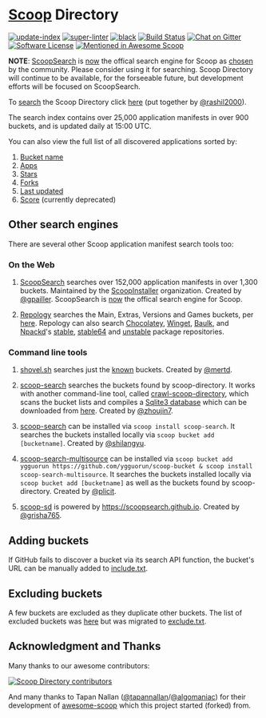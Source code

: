 # [Scoop](https://scoop.sh/) Directory

[![update-index](https://github.com/rasa/scoop-directory/actions/workflows/update-index.yml/badge.svg)](https://github.com/rasa/scoop-directory/actions/workflows/update-index.yml) <!--
--> [![super-linter](https://github.com/rasa/scoop-directory/actions/workflows/linter.yml/badge.svg)](https://github.com/rasa/scoop-directory/actions/workflows/linter.yml) <!--
--> [![black](https://github.com/rasa/scoop-directory/actions/workflows/black.yml/badge.svg)](https://github.com/rasa/scoop-directory/actions/workflows/black.yml) <!--
--> [![Build Status](https://ci.appveyor.com/api/projects/status/github/rasa/scoop-directory?svg=true)](https://ci.appveyor.com/project/rasa/scoop-directory "Build Status") <!--
--> [![Chat on Gitter](https://badges.gitter.im/lukesampson/scoop.svg)](https://gitter.im/lukesampson/scoop) <!--
--> [![Software License](https://img.shields.io/badge/license-MIT-brightgreen.svg?style=flat-square)](LICENSE) <!--
--> [![Mentioned in Awesome Scoop](https://awesome.re/mentioned-badge.svg)](https://github.com/ScoopInstaller/Awesome/blob/master/README.md "Awesome Scoop") <!--
 [![Open in Visual Studio Code](https://open.vscode.dev/badges/open-in-vscode.svg)](https://open.vscode.dev/rasa/scoop-directory)
-->

**NOTE**: [ScoopSearch](https://scoopinstaller.github.io/) is [now](https://github.com/ScoopInstaller/Scoop/issues/4627#issuecomment-1116544677) the offical search engine for Scoop as [chosen](https://github.com/ScoopInstaller/Scoop/issues/4627#issuecomment-1027175489) by the community. Please consider using it for searching. Scoop Directory will continue to be available, for the forseeable future, but development efforts will be focused on ScoopSearch.

To [search](https://rasa.github.io/scoop-directory/search) the Scoop Directory click [here](https://rasa.github.io/scoop-directory/search) (put together by [@rashil2000](https://github.com/rashil2000)).

The search index contains over 25,000 application manifests in over 900 buckets, and is updated daily at 15:00 UTC.

You can also view the full list of all discovered applications sorted by:

1. [Bucket name](https://rasa.github.io/scoop-directory/by-bucket)
2. [Apps](https://rasa.github.io/scoop-directory/by-apps)
3. [Stars](https://rasa.github.io/scoop-directory/by-stars)
4. [Forks](https://rasa.github.io/scoop-directory/by-forks)
5. [Last updated](https://rasa.github.io/scoop-directory/by-date-updated)
6. [Score](https://rasa.github.io/scoop-directory/by-score) (currently deprecated)

## Other search engines

There are several other Scoop application manifest search tools too:

### On the Web

1. [ScoopSearch](https://scoopinstaller.github.io/) searches over 152,000 application manifests in over 1,300 buckets. Maintained by the [ScoopInstaller](https://github.com/ScoopInstaller) organization. Created by [@gpailler](https://github.com/gpailler). ScoopSearch is [now](https://github.com/ScoopInstaller/Scoop/issues/4627#issuecomment-1116544677) the offical search engine for Scoop.

2. [Repology](https://repology.org/projects/?inrepo=scoop) searches the Main, Extras, Versions and Games buckets, per [here](https://repology.org/repository/scoop). Repology can also search [Chocolatey](https://repology.org/projects/?inrepo=chocolatey), [Winget](https://repology.org/projects/?inrepo=winget), [Baulk](https://repology.org/repository/baulk), and [Npackd](https://github.com/npackd/npackd)'s [stable](https://repology.org/projects/?inrepo=npackd_stable), [stable64](https://repology.org/projects/?inrepo=npackd_stable64) and [unstable](https://repology.org/projects/?inrepo=npackd_unstable) package repositories.

### Command line tools

1. [shovel.sh](https://shovel.sh/search) searches just the [known](https://github.com/mertd/shovel-data/blob/ad6133a10cd9f9f2d6e4a674542c429c5ce70209/shovel.go#L45) buckets. Created by [@mertd](https://github.com/mertd).

2. [scoop-search](https://github.com/zhoujin7/scoop-search) searches the buckets found by scoop-directory.
It works with another command-line tool, called [crawl-scoop-directory](https://github.com/zhoujin7/crawl-scoop-directory), which scans the bucket lists and compiles a [Sqlite3 database](https://github.com/zhoujin7/crawl-scoop-directory/blob/master/scoop_directory.db) which can be downloaded from [here](https://github.com/zhoujin7/crawl-scoop-directory/raw/master/scoop_directory.db).
Created by [@zhoujin7](https://github.com/zhoujin7).

3. [scoop-search](https://github.com/shilangyu/scoop-search) can be installed via `scoop install scoop-search`. It  searches the buckets installed locally via `scoop bucket add [bucketname]`. Created by [@shilangyu](https://github.com/shilangyu).

4. [scoop-search-multisource](https://github.com/plicit/scoop-search-multisource) can be installed via `scoop bucket add ygguorun https://github.com/ygguorun/scoop-bucket & scoop install scoop-search-multisource`. It  searches the buckets installed locally via `scoop bucket add [bucketname]` as well as the buckets found by scoop-directory. Created by [@plicit](https://github.com/plicit).

5. [scoop-sd](https://github.com/grisha765/scoop-search-directory) is powered by https://scoopsearch.github.io. Created by [@grisha765](https://github.com/grisha765).

## Adding buckets

If GitHub fails to discover a bucket via its search API
 function, the bucket's URL can be manually added to [include.txt](https://github.com/rasa/scoop-directory/blob/HEAD/include.txt).

## Excluding buckets <a name="notes"/>

A few buckets are excluded as they duplicate other buckets. The list of excluded buckets was [here](https://github.com/rasa/scoop-directory/blob/77b7b5713c8bdb9fb3c55aaee0f73ba00750f63f/maintenance/github-crawler.py#L44) but was migrated to [exclude.txt](https://github.com/rasa/scoop-directory/blob/HEAD/exclude.txt).

## Acknowledgment and Thanks

Many thanks to our awesome contributors:

[![Scoop Directory contributors](https://contrib.rocks/image?repo=rasa/scoop-directory "Scoop Directory contributors")](https://github.com/rasa/scoop-directory/graphs/contributors)

And many thanks to Tapan Nallan ([@tapannallan](https://github.com/tapannallan)/[@algomaniac](https://github.com/algomaniac)) for their development of [awesome-scoop](https://github.com/tapannallan/awesome-scoop) which this project started (forked) from.
